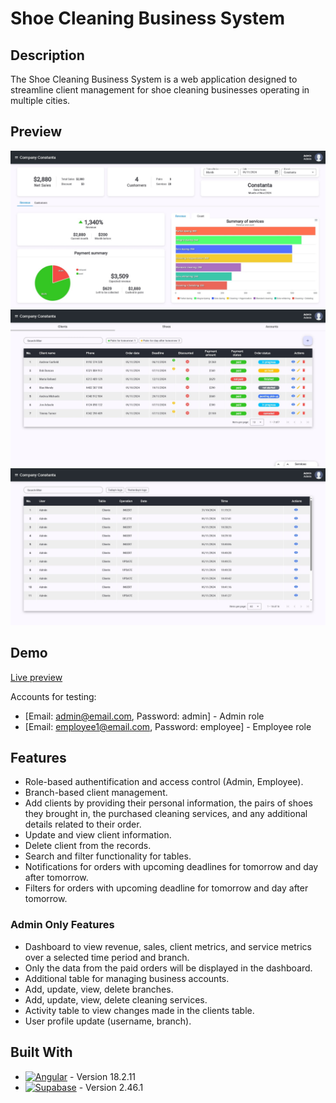 # Shoe Cleaning Business System

## Description
The Shoe Cleaning Business System is a web application designed to streamline client management for shoe cleaning businesses operating in multiple cities.

## Preview

![Dasboard](/github/dashboard.jpeg)
![Tables](/github/clients_table.jpeg)
![Activity](/github/activity_table.jpeg)

## Demo
[Live preview](https://dobirceanumihai.github.io/shoe-cleaning-business-system/#/login)

Accounts for testing:

* [Email: admin@email.com, Password: admin]  -  Admin role
* [Email: employee1@email.com, Password: employee]  -  Employee role

## Features

* Role-based authentification and access control (Admin, Employee).
* Branch-based client management.
* Add clients by providing their personal information, the pairs of shoes they brought in, the purchased cleaning services, and any additional details related to their order.
* Update and view client information.
* Delete client from the records.
* Search and filter functionality for tables.
* Notifications for orders with upcoming deadlines for tomorrow and day after tomorrow.
* Filters for orders with upcoming deadline for tomorrow and day after tomorrow.

### Admin Only Features

* Dashboard to view revenue, sales, client metrics, and service metrics over a selected time period and branch.
* Only the data from the paid orders will be displayed in the dashboard.
* Additional table for managing business accounts.
* Add, update, view, delete branches.
* Add, update, view, delete cleaning services.
* Activity table to view changes made in the clients table.
* User profile update (username, branch).

## Built With

* [![Angular][Angular.io]][Angular-url] - Version 18.2.11
* [![Supabase][Supabase.io]][Supabase-url] - Version 2.46.1

[Angular.io]: https://img.shields.io/badge/Angular-DD0031?style=for-the-badge&logo=angular&logoColor=white
[Angular-url]: https://angular.io/

[Supabase.io]: https://img.shields.io/badge/Supabase-3ECF8E?style=for-the-badge&logo=supabase&logoColor=white
[Supabase-url]: https://supabase.com/
